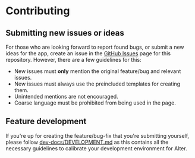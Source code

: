 # Contributing

## Submitting new issues or ideas

For those who are looking forward to report found bugs, or submit a new ideas for the app, create an issue
in the [GitHub Issues](https://github.com/hitblast/Alter/issues) page for this repository. However, there are a few
guidelines for this:

- New issues must **only** mention the original feature/bug and relevant issues.
- New issues must always use the preincluded templates for creating them.
- Unintended mentions are not encouraged.
- Coarse language must be prohibited from being used in the page.

## Feature development

If you're up for creating the feature/bug-fix that you're submitting yourself, please follow [dev-docs/DEVELOPMENT.md](./dev-docs/DEVELOPMENT.md)
as this contains all the necessary guidelines to calibrate your development environment for Alter.
